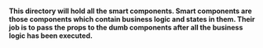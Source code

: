 #### This directory will hold all the smart components. Smart components are those components which contain business logic and states in them. Their job is to pass the props to the dumb components after all the business logic has been executed.